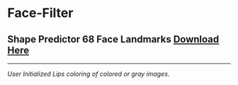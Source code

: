 # Face-Filter
##  Shape Predictor 68 Face Landmarks [Download Here](https://github.com/tzutalin/dlib-android/blob/master/data/shape_predictor_68_face_landmarks.dat)
---

*User Initialized Lips coloring of colored or gray images*. 
